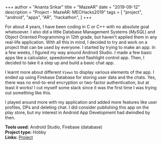 +++
author = "Ananta Srikar"
title = "MazeAR"
date = "2019-09-12"
description = "Project - MazeAR: MECHacks2019"
tags = [
    "project",
    "android",
    "apps",
    "AR",
    "hackathon",
]
+++

For about 4 years, I have been coding in C or C++ with no absolute goal whatsoever. I also did a little Database Management Systems (*MySQL*) and Object Oriented Programming in 12th grade, but haven't applied them in any real-life application. With all this in mind, I decided to try and work on a project that can be used by everyone. I started by trying to make an app. In a few weeks, I figured my way around Android Studio. I made a few basic apps like a calculator, speedometer and flashlight control app. Then, I decided to take it a step up and build a basic chat app.

I learnt more about different `Views` to display various elements of the app. I ended up using Firebase Database for storing user data and the chats. Yes, there was no end-to-end encryption or two-factor authentication, but at least it works! I cut myself some slack since it was the first time I was trying out something like this.

I played around more with my application and added more features like user profiles, DPs and deleting chat. I did consider publishing this app on the play store, but my interest in Android App Development had dwindled by then.

**Tools used:** Android Studio, Firebase (database)\
**Project type:** Hobby\
**Links:** [Project](https://github.com/AnantaSrikar/ChattingApp)
